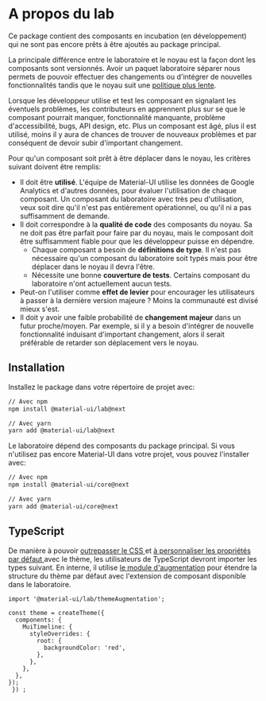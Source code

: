 # A propos du lab

<p class="description">Ce package contient des composants en incubation (en développement) qui ne sont pas encore prêts à être ajoutés au package principal.</p>

La principale différence entre le laboratoire et le noyau est la façon dont les composants sont versionnés. Avoir un paquet laboratoire séparer nous permets de pouvoir effectuer des changements ou d'intégrer de nouvelles fonctionnalités tandis que le noyau suit une [politique plus lente](https://mui.com/versions/#release-frequency).

Lorsque les développeur utilise et test les composant en signalant les éventuels problèmes, les contributeurs en apprennent plus sur se que le composant pourrait manquer, fonctionnalité manquante, problème d'accessibilité, bugs, API design, etc. Plus un composant est âgé, plus il est utilisé, moins il y aura de chances de trouver de nouveaux problèmes et par conséquent de devoir subir d'important changement.

Pour qu'un composant soit prêt à être déplacer dans le noyau, les critères suivant doivent être remplis:

- Il doit être **utilisé**. L'équipe de Material-UI utilise les données de Google Analytics et d'autres données, pour évaluer l'utilisation de chaque composant. Un composant du laboratoire avec très peu d'utilisation, veux soit dire qu'il n'est pas entièrement opérationnel, ou qu'il ni a pas suffisamment de demande.
- Il doit correspondre à la **qualité de code** des composants du noyau. Sa ne doit pas être parfait pour faire par du noyau, mais le composant doit être suffisamment fiable pour que les développeur puisse en dépendre.
  - Chaque composant a besoin de **définitions de type**. Il n'est pas nécessaire qu'un composant du laboratoire soit typés mais pour être déplacer dans le noyau il devra l'être.
  - Nécessite une bonne **couverture de tests**. Certains composant du laboratoire n'ont actuellement aucun tests.
- Peut-on l'utiliser comme **effet de levier** pour encourager les utilisateurs à passer à la dernière version majeure ? Moins la communauté est divisé mieux s'est.
- Il doit y avoir une faible probabilité de **changement majeur** dans un futur proche/moyen. Par exemple, si il y a besoin d'intégrer de nouvelle fonctionnalité induisant d'important changement, alors il serait préférable de retarder son déplacement vers le noyau.

## Installation

Installez le package dans votre répertoire de projet avec:

```sh
// Avec npm
npm install @material-ui/lab@next

// Avec yarn
yarn add @material-ui/lab@next
```

Le laboratoire dépend des composants du package principal. Si vous n'utilisez pas encore Material-UI dans votre projet, vous pouvez l'installer avec:

```sh
// Avec npm
npm install @material-ui/core@next

// Avec yarn
yarn add @material-ui/core@next
```

## TypeScript

De manière à pouvoir [ outrepasser le CSS ](/customization/theme-components/#global-style-overrides) et [ à personnaliser les propriétés par défaut ](/customization/theme-components/#default-props) avec le thème, les utilisateurs de TypeScript devront importer les types suivant. En interne, il utilise [le module d'augmentation](/guides/typescript/#customization-of-theme) pour étendre la structure du thème par défaut avec l'extension de composant disponible dans le laboratoire.

```tsx
import '@material-ui/lab/themeAugmentation';

const theme = createTheme({
  components: {
    MuiTimeline: {
      styleOverrides: {
        root: {
          backgroundColor: 'red',
        },
      },
    },
  },
});
 }) ;
```
